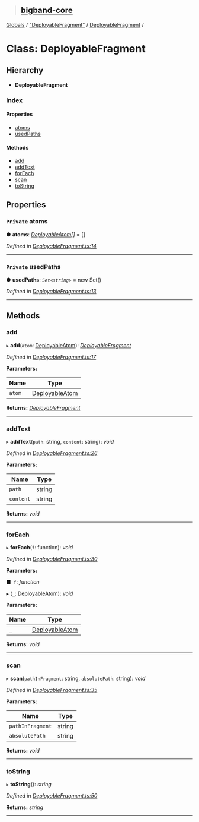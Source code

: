 > ## [bigband-core](../README.md)

[Globals](../globals.md) / ["DeployableFragment"](../modules/_deployablefragment_.md) / [DeployableFragment](_deployablefragment_.deployablefragment.md) /

# Class: DeployableFragment

## Hierarchy

* **DeployableFragment**

### Index

#### Properties

* [atoms](_deployablefragment_.deployablefragment.md#private-atoms)
* [usedPaths](_deployablefragment_.deployablefragment.md#private-usedpaths)

#### Methods

* [add](_deployablefragment_.deployablefragment.md#add)
* [addText](_deployablefragment_.deployablefragment.md#addtext)
* [forEach](_deployablefragment_.deployablefragment.md#foreach)
* [scan](_deployablefragment_.deployablefragment.md#scan)
* [toString](_deployablefragment_.deployablefragment.md#tostring)

## Properties

### `Private` atoms

● **atoms**: *[DeployableAtom](_deployablefragment_.deployableatom.md)[]* =  []

*Defined in [DeployableFragment.ts:14](https://github.com/imaman/bigband/blob/2497e7d/packages/core/src/DeployableFragment.ts#L14)*

___

### `Private` usedPaths

● **usedPaths**: *`Set<string>`* =  new Set<string>()

*Defined in [DeployableFragment.ts:13](https://github.com/imaman/bigband/blob/2497e7d/packages/core/src/DeployableFragment.ts#L13)*

___

## Methods

###  add

▸ **add**(`atom`: [DeployableAtom](_deployablefragment_.deployableatom.md)): *[DeployableFragment](_deployablefragment_.deployablefragment.md)*

*Defined in [DeployableFragment.ts:17](https://github.com/imaman/bigband/blob/2497e7d/packages/core/src/DeployableFragment.ts#L17)*

**Parameters:**

Name | Type |
------ | ------ |
`atom` | [DeployableAtom](_deployablefragment_.deployableatom.md) |

**Returns:** *[DeployableFragment](_deployablefragment_.deployablefragment.md)*

___

###  addText

▸ **addText**(`path`: string, `content`: string): *void*

*Defined in [DeployableFragment.ts:26](https://github.com/imaman/bigband/blob/2497e7d/packages/core/src/DeployableFragment.ts#L26)*

**Parameters:**

Name | Type |
------ | ------ |
`path` | string |
`content` | string |

**Returns:** *void*

___

###  forEach

▸ **forEach**(`f`: function): *void*

*Defined in [DeployableFragment.ts:30](https://github.com/imaman/bigband/blob/2497e7d/packages/core/src/DeployableFragment.ts#L30)*

**Parameters:**

■` f`: *function*

▸ (`_`: [DeployableAtom](_deployablefragment_.deployableatom.md)): *void*

**Parameters:**

Name | Type |
------ | ------ |
`_` | [DeployableAtom](_deployablefragment_.deployableatom.md) |

**Returns:** *void*

___

###  scan

▸ **scan**(`pathInFragment`: string, `absolutePath`: string): *void*

*Defined in [DeployableFragment.ts:35](https://github.com/imaman/bigband/blob/2497e7d/packages/core/src/DeployableFragment.ts#L35)*

**Parameters:**

Name | Type |
------ | ------ |
`pathInFragment` | string |
`absolutePath` | string |

**Returns:** *void*

___

###  toString

▸ **toString**(): *string*

*Defined in [DeployableFragment.ts:50](https://github.com/imaman/bigband/blob/2497e7d/packages/core/src/DeployableFragment.ts#L50)*

**Returns:** *string*

___